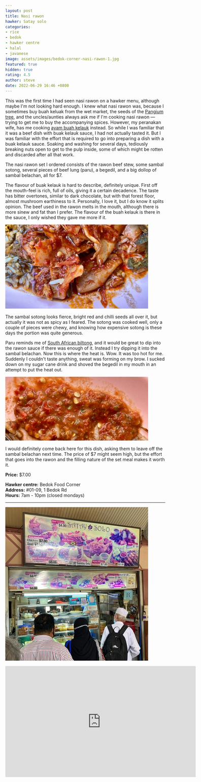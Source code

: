 ```yaml
---
layout: post
title: Nasi rawon
hawker: Satay solo
categories:
- rice
- bedok
- hawker centre
- halal
- javanese
image: assets/images/bedok-corner-nasi-rawon-1.jpg
featured: true
hidden: true
rating: 4.5
author: steve
date: 2022-06-29 16:46 +0800
---
```

This was the first time I had seen nasi rawon on a hawker menu, although maybe I'm not looking hard enough. I knew what nasi rawon was, because I sometimes buy buah keluak from the wet market, the seeds of the [Pangium tree](https://en.wikipedia.org/wiki/Pangium), and the uncles/aunties always ask me if I'm cooking nasi rawon — trying to get me to buy the accompanying spices. However, my peranakan wife, has me cooking [ayam buah kelauk](https://themeatmen.sg/ayam-buah-keluak/) instead. So while I was familiar that it was a beef dish with buak kelauk sauce, I had not actually tasted it. But I was familiar with the effort that is required to go into preparing a dish with a buak kelauk sauce. Soaking and washing for several days, tediously breaking nuts open to get to the pulp inside, some of which might be rotten and discarded after all that work.

The nasi rawon set I ordered consists of the rawon beef stew, some sambal sotong, several pieces of beef lung (paru), a begedil, and a big dollop of sambal belachan, all for $7.

The flavour of buak kelauk is hard to describe, definitely unique. First off the mouth-feel is rich, full of oils, giving it a certain decadence. The taste has bitter overtones, similar to dark chocolate, but with that forest floor, almost mushroom earthiness to it. Personally, I love it, but I do know it splits opinion. The beef used in the rawon melts in the mouth, although there is more sinew and fat than I prefer. The flavour of the buah kelauk is there in the sauce, I only wished they gave me more if it.

![Sambal sotong](/assets/images/bedok-corner-nasi-rawon-2.jpg "Sambal sotong")

The sambal sotong looks fierce, bright red and chilli seeds all over it, but actually it was not as spicy as I feared. The sotong was cooked well, only a couple of pieces were chewy, and knowing how expensive sotong is these days the portion was quite generous.

Paru reminds me of [South African biltong](https://www.baggiesdeli.com/collections/biltong), and it would be great to dip into the rawon sauce if there was enough of it. Instead I try dipping it into the sambal belachan. Now this is where the heat is. Wow. It was too hot for me. Suddenly I couldn't taste anything, sweat was forming on my brow. I sucked down on my sugar cane drink and shoved the begedil in my mouth in an attempt to put the heat out. 

![Sambal belachan](/assets/images/bedok-corner-nasi-rawon-3.jpg "Sambal belachan")

I would definitely come back here for this dish, asking them to leave off the sambal belachan next time. The price of $7 might seem high, but the effort that goes into the rawon and the filling nature of the set meal makes it worth it.

**Price:** $7.00  

**Hawker centre:** Bedok Food Corner  
**Address:** #01-09, 1 Bedok Rd  
**Hours:** 7am - 10pm (closed mondays)  

***  

![Satay solo](/assets/images/bedok-corner-nasi-rawon-4.jpg "Satay solo")

<iframe src="https://www.google.com/maps/embed?pb=!1m18!1m12!1m3!1d3988.758797670646!2d103.95323791453846!3d1.3204616990369236!2m3!1f0!2f0!3f0!3m2!1i1024!2i768!4f13.1!3m3!1m2!1s0x31da22d6b0fc14a1%3A0xecf7064ed7818247!2sBedok%20Corner%20Hokkien%20Prawn%20Mee!5e0!3m2!1sen!2ssg!4v1656492263792!5m2!1sen!2ssg" width="600" height="350" style="border:0;" allowfullscreen="" loading="lazy" referrerpolicy="no-referrer-when-downgrade"></iframe>
